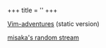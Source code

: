 +++
title = ''
+++

<!-- # 𐎷𐎿𐎠𐎣𐎠𐏕𐏔𐏔𐏔𐏔𐏒𐏒𐏒𐏒𐏑𐏔𐏓𐏑 -->
[Vim-adventures](https://vim-adventures.miruku.moe/) (static version)

[misaka's random stream](https://live.miruku.moe)